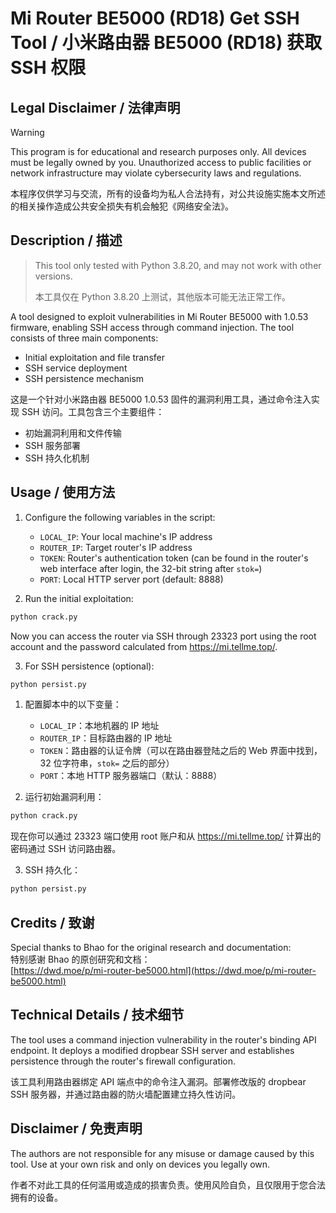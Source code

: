 # Mi Router BE5000 (RD18) Get SSH Tool / 小米路由器 BE5000 (RD18) 获取 SSH 权限

## Legal Disclaimer / 法律声明

> [!WARNING]
> This program is for educational and research purposes only. All devices must be legally owned by you. Unauthorized access to public facilities or network infrastructure may violate cybersecurity laws and regulations.
>
> 本程序仅供学习与交流，所有的设备均为私人合法持有，对公共设施实施本文所述的相关操作造成公共安全损失有机会触犯《网络安全法》。

## Description / 描述

> This tool only tested with Python 3.8.20, and may not work with other versions.
>
> 本工具仅在 Python 3.8.20 上测试，其他版本可能无法正常工作。

A tool designed to exploit vulnerabilities in Mi Router BE5000 with 1.0.53 firmware, enabling SSH access through command injection. The tool consists of three main components:
- Initial exploitation and file transfer
- SSH service deployment
- SSH persistence mechanism

这是一个针对小米路由器 BE5000 1.0.53 固件的漏洞利用工具，通过命令注入实现 SSH 访问。工具包含三个主要组件：
- 初始漏洞利用和文件传输
- SSH 服务部署
- SSH 持久化机制

## Usage / 使用方法

1. Configure the following variables in the script:
   - `LOCAL_IP`: Your local machine's IP address
   - `ROUTER_IP`: Target router's IP address
   - `TOKEN`: Router's authentication token (can be found in the router's web interface after login, the 32-bit string after `stok=`)
   - `PORT`: Local HTTP server port (default: 8888)

2. Run the initial exploitation:

```bash
python crack.py
```

Now you can access the router via SSH through 23323 port using the root account and the password calculated from https://mi.tellme.top/.

3. For SSH persistence (optional):

```bash
python persist.py
```


1. 配置脚本中的以下变量：
   - `LOCAL_IP`：本地机器的 IP 地址
   - `ROUTER_IP`：目标路由器的 IP 地址
   - `TOKEN`：路由器的认证令牌（可以在路由器登陆之后的 Web 界面中找到，32 位字符串，`stok=` 之后的部分）
   - `PORT`：本地 HTTP 服务器端口（默认：8888）

2. 运行初始漏洞利用：

```bash
python crack.py
```

现在你可以通过 23323 端口使用 root 账户和从 https://mi.tellme.top/ 计算出的密码通过 SSH 访问路由器。

3. SSH 持久化：

```bash
python persist.py
```


## Credits / 致谢

Special thanks to Bhao for the original research and documentation:  
特别感谢 Bhao 的原创研究和文档：  
[https://dwd.moe/p/mi-router-be5000.html](https://dwd.moe/p/mi-router-be5000.html)

## Technical Details / 技术细节

The tool uses a command injection vulnerability in the router's binding API endpoint. It deploys a modified dropbear SSH server and establishes persistence through the router's firewall configuration.
 
该工具利用路由器绑定 API 端点中的命令注入漏洞。部署修改版的 dropbear SSH 服务器，并通过路由器的防火墙配置建立持久性访问。

## Disclaimer / 免责声明

The authors are not responsible for any misuse or damage caused by this tool. Use at your own risk and only on devices you legally own.

作者不对此工具的任何滥用或造成的损害负责。使用风险自负，且仅限用于您合法拥有的设备。